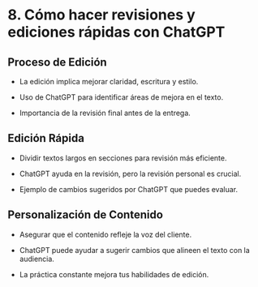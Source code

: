 # 8. Cómo hacer revisiones y ediciones rápidas con ChatGPT

## Proceso de Edición

* La edición implica mejorar claridad, escritura y estilo.

* Uso de ChatGPT para identificar áreas de mejora en el texto.

* Importancia de la revisión final antes de la entrega.

## Edición Rápida

* Dividir textos largos en secciones para revisión más eficiente.

* ChatGPT ayuda en la revisión, pero la revisión personal es crucial.

* Ejemplo de cambios sugeridos por ChatGPT que puedes evaluar.

## Personalización de Contenido

* Asegurar que el contenido refleje la voz del cliente.

* ChatGPT puede ayudar a sugerir cambios que alineen el texto con la audiencia.

* La práctica constante mejora tus habilidades de edición.